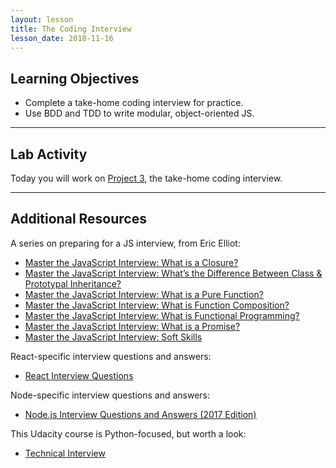 ```yaml
---
layout: lesson
title: The Coding Interview
lesson_date: 2018-11-16
---
```


## Learning Objectives

- Complete a take-home coding interview for practice.
- Use BDD and TDD to write modular, object-oriented JS.

---

## Lab Activity

Today you will work on [Project 3](/project/03-coding-interview/), the take-home coding interview.

---

## Additional Resources

A series on preparing for a JS interview, from Eric Elliot:

- [Master the JavaScript Interview: What is a Closure?](https://medium.com/javascript-scene/master-the-javascript-interview-what-is-a-closure-b2f0d2152b36)
- [Master the JavaScript Interview: What’s the Difference Between Class & Prototypal Inheritance?](https://medium.com/javascript-scene/master-the-javascript-interview-what-s-the-difference-between-class-prototypal-inheritance-e4cd0a7562e9)
- [Master the JavaScript Interview: What is a Pure Function?](https://medium.com/javascript-scene/master-the-javascript-interview-what-is-a-pure-function-d1c076bec976)
- [Master the JavaScript Interview: What is Function Composition?](https://medium.com/javascript-scene/master-the-javascript-interview-what-is-function-composition-20dfb109a1a0)
- [Master the JavaScript Interview: What is Functional Programming?](https://medium.com/javascript-scene/master-the-javascript-interview-what-is-functional-programming-7f218c68b3a0)
- [Master the JavaScript Interview: What is a Promise?](https://medium.com/javascript-scene/master-the-javascript-interview-what-is-a-promise-27fc71e77261)
- [Master the JavaScript Interview: Soft Skills](https://medium.com/javascript-scene/master-the-javascript-interview-soft-skills-a8a5fb02c466)

React-specific interview questions and answers:

- [React Interview Questions](https://dev.to/tylermcginnis/react-interview-questions)

Node-specific interview questions and answers:

- [Node.js Interview Questions and Answers (2017 Edition)](https://blog.risingstack.com/node-js-interview-questions-and-answers-2017/)

This Udacity course is Python-focused, but worth a look:

- [Technical Interview](https://www.udacity.com/course/technical-interview--ud513)

